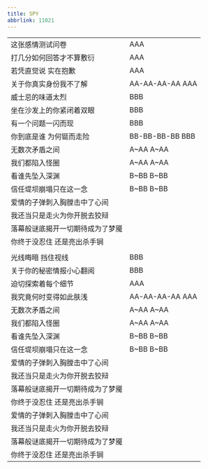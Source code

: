 ```yaml
---
title: SPY
abbrlink: 11021
---
```

|      |      |
|--|--|
|这张感情测试问卷|AAA|
|打几分如何回答才不算敷衍|AAA|
|若凭直觉说 实在抱歉|AAA|
|关于你真实身份我不了解|AA-AA-AA-AA AAA|
|威士忌的味道太烈|BBB|
|坐在沙发上的你紧闭着双眼|BBB|
|有一个问题一闪而现|BBB|
|你到底是谁 为何铤而走险|BB-BB-BB-BB BBB|
|无数次矛盾之间|A~AA A~AA|
|我们都陷入怪圈|A~AA A~AA|
|看谁先坠入深渊|B~BB B~BB|
|信任堤坝崩塌只在这一念|B~BB B~BB|
|爱情的子弹刺入胸膛击中了心间|      |
|我还当只是走火为你开脱去狡辩|      |
|落幕般谜底揭开一切期待成为了梦魇|      |
|你终于没忍住 还是亮出杀手锏|      |
|      |      |
|光线晦暗 挡住视线|BBB|
|关于你的秘密情报小心翻阅|BBB|
|迫切探索着每个细节|AAA|
|我究竟何时变得如此肤浅|AA-AA-AA-AA AAA|
|无数次矛盾之间|A~AA A~AA|
|我们都陷入怪圈|A~AA A~AA|
|看谁先坠入深渊|B~BB B~BB|
|信任堤坝崩塌只在这一念|B~BB B~BB|
|爱情的子弹刺入胸膛击中了心间|      |
|我还当只是走火为你开脱去狡辩|      |
|落幕般谜底揭开一切期待成为了梦魇|      |
|你终于没忍住 还是亮出杀手锏|      |
|爱情的子弹刺入胸膛击中了心间|      |
|我还当只是走火为你开脱去狡辩|      |
|落幕般谜底揭开一切期待成为了梦魇|      |
|你终于没忍住 还是亮出杀手锏|      |